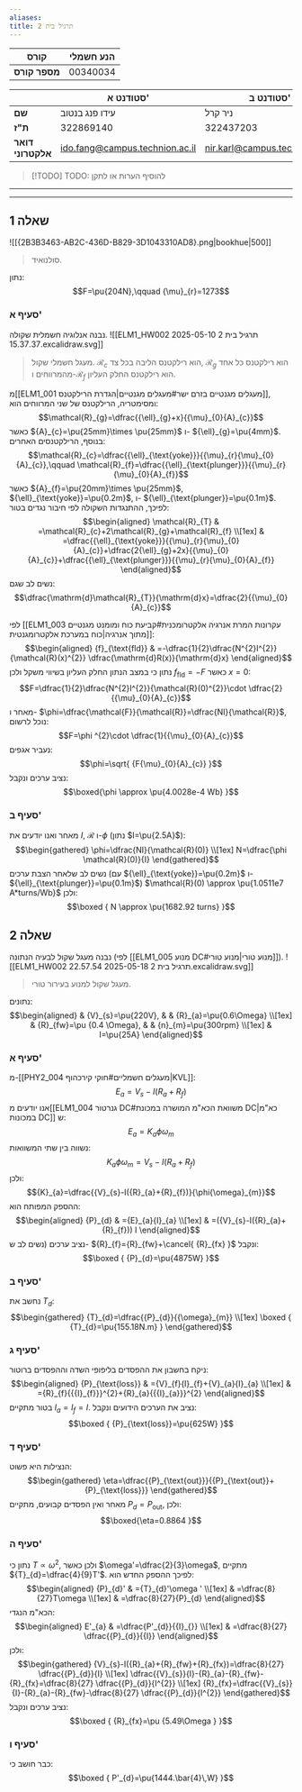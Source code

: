 ```yaml
---
aliases: 
title: תרגיל בית 2
---
```



| **קורס**      | הנע חשמלי |
| ------------- | --------- |
| **מספר קורס** | 00340034  |

|                   | סטודנט א'                      | סטודנט ב'                      | **סטודנט ג'**                      |
| ----------------- | ------------------------------ | ------------------------------ | ---------------------------------- |
| **שם**            | עידו פנג בנטוב                 | ניר קרל                        | יובל הנדל                          |
| **ת"ז**           | 322869140                      | 322437203                      | 211828587                          |
| **דואר אלקטרוני** | ido.fang@campus.technion.ac.il | nir.karl@campus.technion.ac.il | yuval.hendel@campus.technion.ac.il |

>[!TODO] TODO: להוסיף הערות או לתקן

<div><hr><hr></div>

## שאלה 1
![[{2B3B3463-AB2C-436D-B829-3D1043310AD8}.png|bookhue|500]]
>סולנואיד.

נתון:
$$F=\pu{204N},\qquad {\mu}_{r}=1273$$
### סעיף א'
נבנה אנלוגיה חשמלית שקולה.
![[ELM1_HW002 תרגיל בית 2 2025-05-10 15.37.37.excalidraw.svg]]
>מעגל חשמלי שקול. $\mathcal{R}_{c}$ הוא רילקטנס הליבה בכל צד, $\mathcal{R}_{g}$ הוא רילקטנס כל אחד מהמרווחים ו-$\mathcal{R}_{f}$ הוא רילקטנס החלק העליון.

מ[[ELM1_001 מעגלים מגנטיים בזרם ישר#מעגלים מגנטיים|הגדרת הרילקטנס]], ומסימטריה, הרילקטנס של שני המרווחים הוא:
$$\mathcal{R}_{g}=\dfrac{{\ell}_{g}+x}{{\mu}_{0}{A}_{c}}$$
כאשר ${A}_{c}=\pu{25mm}\times \pu{25mm}$ ו- ${\ell}_{g}=\pu{4mm}$. בנוסף, הרילקטנסים האחרים:
$$\mathcal{R}_{c}=\dfrac{{\ell}_{\text{yoke}}}{{\mu}_{r}{\mu}_{0}{A}_{c}},\qquad \mathcal{R}_{f}=\dfrac{{\ell}_{\text{plunger}}}{{\mu}_{r}{\mu}_{0}{A}_{f}}$$
כאשר ${A}_{f}=\pu{20mm}\times \pu{25mm}$, ${\ell}_{\text{yoke}}=\pu{0.2m}$, ו- ${\ell}_{\text{plunger}}=\pu{0.1m}$. לפיכך, ההתנגדות השקולה לפי חיבור נגדים בטור:
$$\begin{aligned}
\mathcal{R}_{T} & =\mathcal{R}_{c}+2\mathcal{R}_{g}+\mathcal{R}_{f} \\[1ex]
 & =\dfrac{{\ell}_{\text{yoke}}}{{\mu}_{r}{\mu}_{0}{A}_{c}}+\dfrac{2{\ell}_{g}+2x}{{\mu}_{0}{A}_{c}}+\dfrac{{\ell}_{\text{plunger}}}{{\mu}_{r}{\mu}_{0}{A}_{f}}
\end{aligned}$$
נשים לב שגם:
$$\dfrac{\mathrm{d}\mathcal{R}_{T}}{\mathrm{d}x}=\dfrac{2}{{\mu}_{0}{A}_{c}}$$

לפי [[ELM1_003 עקרונות המרת אנרגיה אלקטרומכנית#קביעת כוח ומומנט מגנטיים מתוך אנרגיה|כוח במערכת אלקטרומגנטית]]:
$$\begin{aligned}
{f}_{\text{fld}} & =-\dfrac{1}{2}\dfrac{N^{2}I^{2}}{\mathcal{R}(x)^{2}} \dfrac{\mathrm{d}R(x)}{\mathrm{d}x}
\end{aligned}$$
נתון כי במצב הנתון החלק העליון בשיווי משקל ולכן ${f}_{\text{fld}}=-F$ כאשר $x=0$:
$$F=\dfrac{1}{2}\dfrac{N^{2}I^{2}}{\mathcal{R}(0)^{2}}\cdot \dfrac{2}{{\mu}_{0}{A}_{c}}$$
מאחר ו- $\phi=\dfrac{\mathcal{F}}{\mathcal{R}}=\dfrac{NI}{\mathcal{R}}$, נוכל לרשום:
$$F=\phi ^{2}\cdot \dfrac{1}{{\mu}_{0}{A}_{c}}$$
נעביר אגפים:
$$\phi=\sqrt{ {F{\mu}_{0}{A}_{c}} }$$
נציב ערכים ונקבל:
$$\boxed{\phi \approx \pu{4.0028e-4 Wb} }$$
### סעיף ב'
מאחר ואנו יודעים את $I$, $\mathcal{R}$ ו-$\phi$ (נתון $I=\pu{2.5A}$):
$$\begin{gathered}
\phi=\dfrac{NI}{\mathcal{R}(0)} \\[1ex]
N=\dfrac{\phi \mathcal{R}(0)}{I}
\end{gathered}$$
נשים לב שלאחר הצבת ערכים (עם ${\ell}_{\text{yoke}}=\pu{0.2m}$ ו- ${\ell}_{\text{plunger}}=\pu{0.1m}$) $\mathcal{R}(0) \approx \pu{1.0511e7 A*turns/Wb}$ ולכן:
$$\boxed { N \approx \pu{1682.92 turns} }$$
## שאלה 2
נבנה מעגל שקול לבעיה הנתונה (לפי [[ELM1_005 מנוע DC#מנוע טורי|מנוע טורי]]).
![[ELM1_HW002 תרגיל בית 2 2025-05-18 22.57.54.excalidraw.svg]]
>מעגל שקול למנוע בעירור טורי.


נתונים:
$$\begin{aligned}
 & {V}_{s}=\pu{220V}, &  & {R}_{a}=\pu{0.6\Omega} \\[1ex]
 & {R}_{fw}=\pu {0.4 \Omega}, &  & {n}_{m}=\pu{300rpm} \\[1ex]
 & I=\pu{25A}
\end{aligned}$$
### סעיף א'
מ-[[PHY2_004 מעגלים חשמליים#חוקי קירכהוף|KVL]]:
$${E}_{a}={V}_{s}-I({R}_{a}+{R}_{f})$$
אנו יודעים מ[[ELM1_004 גנרטור DC#משוואת הכא"מ המושרה במכונת DC|כא"מ במכונות DC]] ש:
$${E}_{a}={K}_{a}\phi{\omega}_{m}$$
נשווה בין שתי המשוואות:
$${K}_{a}\phi{\omega}_{m}={V}_{s}-I({R}_{a}+{R}_{f})$$
ולכן:
$${K}_{a}=\dfrac{{V}_{s}-I({R}_{a}+{R}_{f})}{\phi{\omega}_{m}}$$
ההספק המפותח הוא:
$$\begin{aligned}
{P}_{d} & ={E}_{a}{I}_{a} \\[1ex]
 & =({V}_{s}-I({R}_{a}+{R}_{f})) I
\end{aligned}$$
נציב ערכים (נשים לב ש- ${R}_{f}={R}_{fw}+\cancel{ {R}_{fx} }$ ונקבל:
$$\boxed {
{P}_{d}=\pu{4875W}
 }$$
### סעיף ב'
נחשב את ${T}_{d}$:
$$\begin{gathered}
{T}_{d}=\dfrac{{P}_{d}}{{\omega}_{m}} \\[1ex]
\boxed {
{T}_{d}=\pu{155.18N.m}
 }
\end{gathered}$$
### סעיף ג'
ניקח בחשבון את ההפסדים בליפופי השדה וההפסדים ברוטור:
$$\begin{aligned}
{P}_{\text{loss}} & ={V}_{f}{I}_{f}+{V}_{a}{I}_{a} \\[1ex]
 & ={R}_{f}{{{I}_{f}}}^{2}+{R}_{a}{{{I}_{a}}}^{2}
\end{aligned}$$
בטור מתקיים ${I}_{a}={I}_{f}=I$. נציב את הערכים הידועים ונקבל:
$$\boxed {
{P}_{\text{loss}}=\pu{625W}
 }$$

### סעיף ד'
הנצילות היא פשוט:
$$\begin{gathered}
\eta=\dfrac{{P}_{\text{out}}}{{P}_{\text{out}}+{P}_{\text{loss}}}
\end{gathered}$$
מאחר ואין הפסדים קבועים, מתקיים ${P}_{d}={P}_{\text{out}}$, ולכן:
$$\boxed{\eta=0.8864 }$$

### סעיף ה'
נתון כי $T\propto\omega ^{2}$, ולכן כאשר $\omega'=\dfrac{2}{3}\omega$, מתקיים ${T}_{d}=\dfrac{4}{9}T'$. לפיכך ההספק החדש הוא:
$$\begin{aligned}
{P}_{d}' & ={T}_{d}'\omega ' \\[1ex]
 & =\dfrac{8}{27}T\omega \\[1ex]
 & =\dfrac{8}{27}{P}_{d}
\end{aligned}$$
הכא"מ הנגדי:
$$\begin{aligned}
E'_{a} & =\dfrac{P'_{d}}{{I}_{}} \\[1ex]
 & =\dfrac{8}{27} \dfrac{{P}_{d}}{{I}}
\end{aligned}$$
ולכן:
$$\begin{gathered}
{V}_{s}-I({R}_{a}+{R}_{fw}+{R}_{fx})=\dfrac{8}{27} \dfrac{{P}_{d}}{I} \\[1ex]
\dfrac{{V}_{s}}{I}-{R}_{a}-{R}_{fw}-{R}_{fx}=\dfrac{8}{27} \dfrac{{P}_{d}}{I^{2}} \\[1ex]
{R}_{fx}=\dfrac{{V}_{s}}{I}-{R}_{a}-{R}_{fw}-\dfrac{8}{27} \dfrac{{P}_{d}}{I^{2}}
\end{gathered}$$
נציב ערכים ונקבל:
$$\boxed {
{R}_{fx}=\pu {5.49\Omega }
 }$$
### סעיף ו'
כבר חושב כי:
$$\boxed {
P'_{d}=\pu{1444.\bar{4}\,W}
 }$$